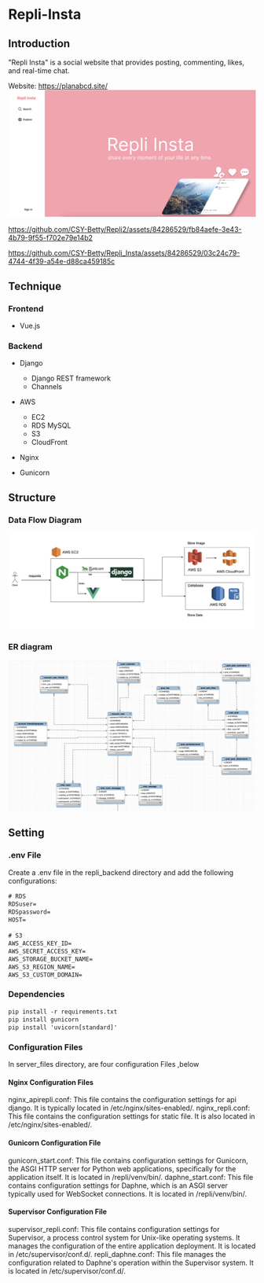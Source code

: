 # Repli-Insta

## Introduction

"Repli Insta" is a social website that provides posting, commenting, likes, and real-time chat.

Website: https://planabcd.site/
![index](./docs/index.png)

https://github.com/CSY-Betty/Repli2/assets/84286529/fb84aefe-3e43-4b79-9f55-f702e79e14b2

https://github.com/CSY-Betty/Repli_Insta/assets/84286529/03c24c79-4744-4f39-a54e-d88ca459185c



## Technique

### Frontend

-   Vue.js

### Backend

-   Django

    -   Django REST framework
    -   Channels

-   AWS

    -   EC2
    -   RDS MySQL
    -   S3
    -   CloudFront

-   Nginx
-   Gunicorn

## Structure

### Data Flow Diagram

![creat_post](./docs/structure.png)

### ER diagram

![er_model](./docs/ER_diagram.png)

## Setting

### .env File

Create a .env file in the repli_backend directory and add the following configurations:

```
# RDS
RDSuser=
RDSpassword=
HOST=

# S3
AWS_ACCESS_KEY_ID=
AWS_SECRET_ACCESS_KEY=
AWS_STORAGE_BUCKET_NAME=
AWS_S3_REGION_NAME=
AWS_S3_CUSTOM_DOMAIN=
```

### Dependencies

```shell
pip install -r requirements.txt
pip install gunicorn
pip install 'uvicorn[standard]'
```

### Configuration Files

In server_files directory, are four configuration Files ,below

#### Nginx Configuration Files

nginx_apirepli.conf: This file contains the configuration settings for api django. It is typically located in /etc/nginx/sites-enabled/.
nginx_repli.conf: This file contains the configuration settings for static file. It is also located in /etc/nginx/sites-enabled/.

#### Gunicorn Configuration File

gunicorn_start.conf: This file contains configuration settings for Gunicorn, the ASGI HTTP server for Python web applications, specifically for the application itself. It is located in /repli/venv/bin/.
daphne_start.conf: This file contains configuration settings for Daphne, which is an ASGI server typically used for WebSocket connections. It is located in /repli/venv/bin/.

#### Supervisor Configuration File

supervisor_repli.conf: This file contains configuration settings for Supervisor, a process control system for Unix-like operating systems. It manages the configuration of the entire application deployment. It is located in /etc/supervisor/conf.d/.
repli_daphne.conf: This file manages the configuration related to Daphne's operation within the Supervisor system. It is located in /etc/supervisor/conf.d/.
